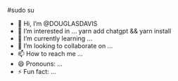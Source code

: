 #sudo su 
- 👋 Hi, I’m @DOUGLASDAVIS
- 👀 I’m interested in ... yarn add chatgpt && yarn install
- 🌱 I’m currently learning ...
- 💞️ I’m looking to collaborate on ...
- 📫 How to reach me ...
- 😄 Pronouns: ...
- ⚡ Fun fact: ...

<!---
ELONISEVIL/ELONISEVIL is a ✨ special ✨ repository because its `README.md` (this file) appears on your GitHub profile.
You can click the Preview link to take a look at your changes.
--->
